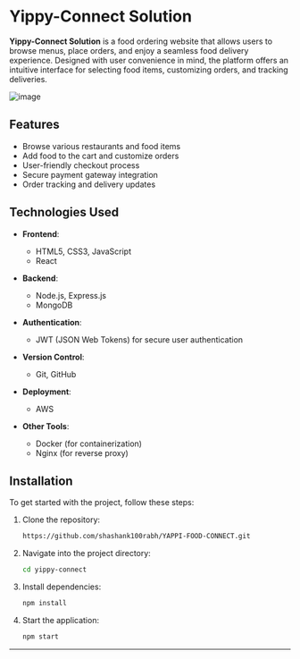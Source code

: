 # Yippy-Connect Solution

**Yippy-Connect Solution** is a food ordering website that allows users to browse menus, place orders, and enjoy a seamless food delivery experience. Designed with user convenience in mind, the platform offers an intuitive interface for selecting food items, customizing orders, and tracking deliveries.

![image](https://github.com/user-attachments/assets/377b170c-217c-45cb-a1ac-8f81f5b5ce88)

## Features

- Browse various restaurants and food items
- Add food to the cart and customize orders
- User-friendly checkout process
- Secure payment gateway integration
- Order tracking and delivery updates 

## Technologies Used

- **Frontend**: 
  - HTML5, CSS3, JavaScript
  - React

- **Backend**:
  - Node.js, Express.js
  - MongoDB

- **Authentication**: 
  - JWT (JSON Web Tokens) for secure user authentication

- **Version Control**: 
  - Git, GitHub

- **Deployment**:
  - AWS

- **Other Tools**:
  - Docker (for containerization)
  - Nginx (for reverse proxy)

## Installation

To get started with the project, follow these steps:

1. Clone the repository:
   ```bash
   https://github.com/shashank100rabh/YAPPI-FOOD-CONNECT.git
   ```

2. Navigate into the project directory:
   ```bash
   cd yippy-connect
   ```

3. Install dependencies:
   ```bash
   npm install
   ```

4. Start the application:
   ```bash
   npm start
   ```

---


